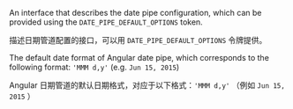 An interface that describes the date pipe configuration, which can be provided using the
`DATE_PIPE_DEFAULT_OPTIONS` token.

描述日期管道配置的接口，可以用 `DATE_PIPE_DEFAULT_OPTIONS` 令牌提供。

The default date format of Angular date pipe, which corresponds to the following format:
`'MMM d,y'` \(e.g. `Jun 15, 2015`\)

Angular 日期管道的默认日期格式，对应于以下格式：`'MMM d,y'` （例如 `Jun 15, 2015` ）